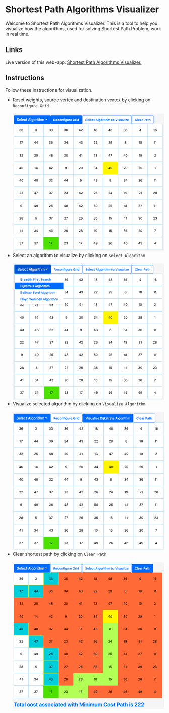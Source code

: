 # Shortest Path Algorithms Visualizer
Welcome to Shortest Path Algorithms Visualizer. This is a tool to help you visualize how the algorithms, used for solving Shortest Path Problem, work in real time.

## Links
Live version of this web-app: [Shortest Path Algorithms Visualizer.](https://jigyansu-nanda.github.io/Shortest-Path-Algorithms-Visualizer/) 

## Instructions
Follow these instructions for visualization.
  - Reset weights, source vertex and destination vertex by clicking on `Reconfigure Grid` <br/><br/>
  ![Reconfigure Grid](https://github.com/Jigyansu-Nanda/Shortest-Path-Algorithms-Visualizer/blob/source-code/reconfigure-grid.png)
  - Select an algorithm to visualize by clicking on `Select Algorithm`<br/><br/>
  ![Select Algorithm](https://github.com/Jigyansu-Nanda/Shortest-Path-Algorithms-Visualizer/blob/source-code/select-algorithm.png)
  - Visualize selected algorithm by clicking on `Visualize Algorithm`<br/><br/>
  ![Visualize Algorithm](https://github.com/Jigyansu-Nanda/Shortest-Path-Algorithms-Visualizer/blob/source-code/visualize.png)
  - Clear shortest path by clicking on `Clear Path`<br/><br/>
  ![Clear Path](https://github.com/Jigyansu-Nanda/Shortest-Path-Algorithms-Visualizer/blob/source-code/clear-path.png)

